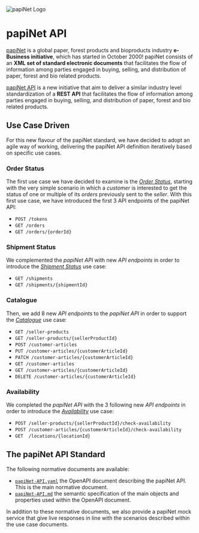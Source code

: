 <!-- markdownlint-disable MD041 -->

![papiNet Logo](./papinet-logo.jpg)

# papiNet API

[papiNet](http://www.papinet.org) is a global paper, forest products and bioproducts industry **e-Business initiative**, which has started in October 2000! papiNet consists of an **XML set of standard electronic documents** that facilitates the flow of information among parties engaged in buying, selling, and distribution of paper, forest and bio related products.

[papiNet API](https://github.com/papinet/papiNet-API) is a new initiative that aim to deliver a similar industry level standardization of a **REST API** that facilitates the flow of information among parties engaged in buying, selling, and distribution of paper, forest and bio related products.

## Use Case Driven

For this new flavour of the papiNet standard, we have decided to adopt an agile way of working, delivering the papiNet API definition iteratively based on specific use cases.

### Order Status

The first use case we have decided to examine is the [_Order Status_](1.3.0/order-status.md), starting with the very simple scenario in which a _customer_ is interested to get the status of one or multiple of its _orders_ previously sent to the _seller_. With this first use case, we have introduced the first 3 API endpoints of the papiNet API:

* `POST /tokens`
* `GET /orders`
* `GET /orders/{orderId}`

### Shipment Status

We complemented the _papiNet API_ with new _API endpoints_ in order to introduce the [_Shipment Status_](1.3.0/shipment-status.md) use case:

* `GET /shipments`
* `GET /shipments/{shipmentId}`

### Catalogue

Then, we add 8 new _API endpoints_ to the _papiNet API_ in order to support the [_Catalogue_](1.3.0/catalogue.md) use case:

* `GET /seller-products`
* `GET /seller-products/{sellerProductId}`
* `POST /customer-articles`
* `PUT /customer-articles/{customerArticleId}`
* `PATCH /customer-articles/{customerArticleId}`
* `GET /customer-articles`
* `GET /customer-articles/{customerArticleId}`
* `DELETE /customer-articles/{customerArticleId}`

### Availability

We completed the _papiNet API_ with the 3 following new _API endpoints_ in order to introduce the [_Availability_](1.3.0/availability.md) use case:

* `POST /seller-products/{sellerProductId}/check-availability`
* `POST /customer-articles/{customerArticleId}/check-availability`
* `GET  /locations/{locationId}`

## The papiNet API Standard

The following normative documents are available:

* [`papiNet-API.yaml`](1.3.0/papiNet-API.yaml) the OpenAPI document describing the papiNet API. This is the main normative document.
* [`papiNet-API.md`](1.3.0/papiNet-API.md) the semantic specification of the main objects and properties used within the OpenAPI document.

In addition to these normative documents, we also provide a papiNet mock service that give live responses in line with the scenarios described within the use case documents.
